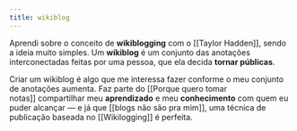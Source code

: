 ```yaml
---
title: wikiblog
---
```


Aprendi sobre o conceito de **wikiblogging** com o [[Taylor Hadden]], sendo a ideia muito simples. Um **wikiblog** é um conjunto das anotações interconectadas feitas por uma pessoa, que ela decida **tornar públicas**.

Criar um wikiblog é algo que me interessa fazer conforme o meu conjunto de anotações aumenta. Faz parte do [[Porque quero tomar notas]] compartilhar meu **aprendizado** e meu **conhecimento** com quem eu puder alcançar — e já que [[blogs não são pra mim]], uma técnica de publicação baseada no [[Wikilogging]] é perfeita.